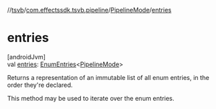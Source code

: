 //[tsvb](../../../index.md)/[com.effectssdk.tsvb.pipeline](../index.md)/[PipelineMode](index.md)/[entries](entries.md)

# entries

[androidJvm]\
val [entries](entries.md): [EnumEntries](https://kotlinlang.org/api/latest/jvm/stdlib/kotlin.enums/-enum-entries/index.html)&lt;[PipelineMode](index.md)&gt;

Returns a representation of an immutable list of all enum entries, in the order they're declared.

This method may be used to iterate over the enum entries.
